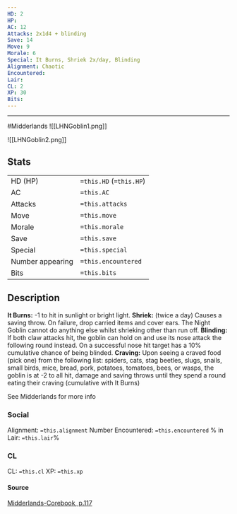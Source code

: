 ```yaml
---
HD: 2
HP: 
AC: 12
Attacks: 2x1d4 + blinding
Save: 14
Move: 9
Morale: 6
Special: It Burns, Shriek 2x/day, Blinding
Alignment: Chaotic
Encountered: 
Lair: 
CL: 2
XP: 30
Bits:
---
```


___
#Midderlands
![[LHNGoblin1.png]]

![[LHNGoblin2.png]]

## Stats
|                  |                         |
| ---------------- | ----------------------- |
| HD (HP)          | `=this.HD` (`=this.HP`) |
| AC               | `=this.AC`              |
| Attacks          | `=this.attacks`         |
| Move             | `=this.move`            |
| Morale           | `=this.morale`          |
| Save             | `=this.save`            |
| Special          | `=this.special`         |
| Number appearing | `=this.encountered`     |
| Bits             | `=this.bits`            | 


## Description
**It Burns:** -1 to hit in sunlight or bright light. 
**Shriek:** (twice a day) Causes a saving throw. On failure, drop carried items and cover ears. The Night Goblin cannot do anything else whilst shrieking other than run off. 
**Blinding:** If both claw attacks hit, the goblin can hold on and use its nose attack the following round instead. On a successful nose hit target has a 10% cumulative chance of being blinded. 
**Craving:** Upon seeing a craved food (pick one) from the following list: spiders, cats, stag beetles, slugs, snails, small birds, mice, bread, pork, potatoes, tomatoes, bees, or wasps, the goblin is at -2 to all hit, damage and saving throws until they spend a round eating their craving (cumulative with It Burns)

See Midderlands for more info

### Social
Alignment: `=this.alignment`
Number Encountered:  `=this.encountered`
% in Lair: `=this.lair`%

### CL
CL: `=this.cl`
XP: `=this.xp`

#### Source

 [Midderlands-Corebook, p.117](obsidian://open?vault=swords_and_wizardry_ref&file=Midderlands/Midderlands-Corebook.pdf)







